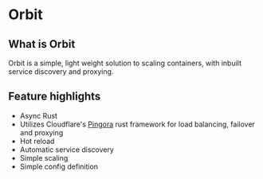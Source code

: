 # Orbit

## What is Orbit

Orbit is a simple, light weight solution to scaling containers, with inbuilt service discovery and proxying.

## Feature highlights

- Async Rust
- Utilizes Cloudflare's [Pingora](https://github.com/cloudflare/pingora/) rust framework for load balancing, failover and proxying
- Hot reload
- Automatic service discovery
- Simple scaling
- Simple config definition